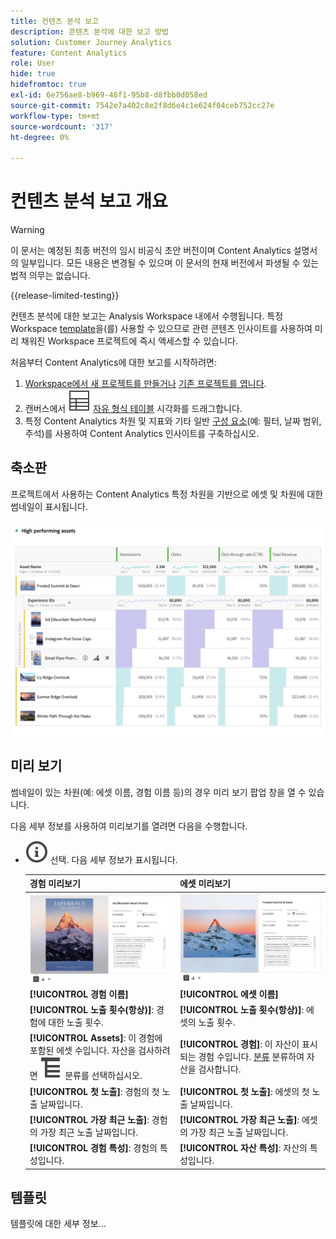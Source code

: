 ```yaml
---
title: 컨텐츠 분석 보고
description: 콘텐츠 분석에 대한 보고 방법
solution: Customer Journey Analytics
feature: Content Analytics
role: User
hide: true
hidefromtoc: true
exl-id: 6e756ae8-b969-46f1-95b8-d8fbb0d058ed
source-git-commit: 7542e7a402c8e2f8d6e4c1e624f04ceb752cc27e
workflow-type: tm+mt
source-wordcount: '317'
ht-degree: 0%

---
```


# 컨텐츠 분석 보고 개요

>[!WARNING]
>
>이 문서는 예정된 최종 버전의 임시 비공식 초안 버전이며 Content Analytics 설명서의 일부입니다. 모든 내용은 변경될 수 있으며 이 문서의 현재 버전에서 파생될 수 있는 법적 의무는 없습니다.
>

{{release-limited-testing}}

컨텐츠 분석에 대한 보고는 Analysis Workspace 내에서 수행됩니다. 특정 Workspace [template](#template)을(를) 사용할 수 있으므로 관련 콘텐츠 인사이트를 사용하여 미리 채워진 Workspace 프로젝트에 즉시 액세스할 수 있습니다.

처음부터 Content Analytics에 대한 보고를 시작하려면:

1. [Workspace에서 새 프로젝트를 만들거나](/help/analysis-workspace/build-workspace-project/create-projects.md) [기존 프로젝트를 엽니다](/help/analysis-workspace/build-workspace-project/open-projects.md).
1. 캔버스에서 ![테이블](/help/assets/icons/Table.svg) [자유 형식 테이블](/help/analysis-workspace/visualizations/freeform-table/freeform-table.md) 시각화를 드래그합니다.
1. 특정 Content Analytics 차원 및 지표와 기타 일반 [구성 요소](/help/components/overview.md)(예: 필터, 날짜 범위, 주석)를 사용하여 Content Analytics 인사이트를 구축하십시오.

## 축소판

프로젝트에서 사용하는 Content Analytics 특정 차원을 기반으로 에셋 및 차원에 대한 썸네일이 표시됩니다.

![콘텐츠 분석 썸네일](../assets/aca-thumbnails.png)

## 미리 보기

썸네일이 있는 차원(예: 에셋 이름, 경험 이름 등)의 경우 미리 보기 팝업 창을 열 수 있습니다.

다음 세부 정보를 사용하여 미리보기를 열려면 다음을 수행합니다.

* ![InfoOutline](/help/assets/icons/InfoOutline.svg) 선택. 다음 세부 정보가 표시됩니다.

  | 경험 미리보기 | 에셋 미리보기 |
  |---|---|
  | ![Content Analytics 경험 미리 보기](../assets/aca-experience-preview.png) | ![Content Analytics 자산 미리 보기](../assets/aca-asset-preview.png) |
  | **[!UICONTROL 경험 이름]** | **[!UICONTROL 에셋 이름]** |
  | **[!UICONTROL 노출 횟수(항상)]**: 경험에 대한 노출 횟수. | **[!UICONTROL 노출 횟수(항상)]**: 에셋의 노출 횟수. |
  | **[!UICONTROL Assets]**: 이 경험에 포함된 에셋 수입니다. 자산을 검사하려면 ![분류](/help/assets/icons/Breakdown.svg) 분류를 선택하십시오. | **[!UICONTROL 경험]**: 이 자산이 표시되는 경험 수입니다. [분류](/help/assets/icons/Breakdown.svg) 분류하여 자산을 검사합니다. |
  | **[!UICONTROL 첫 노출]**: 경험의 첫 노출 날짜입니다. | **[!UICONTROL 첫 노출]**: 에셋의 첫 노출 날짜입니다. |
  | **[!UICONTROL 가장 최근 노출]**: 경험의 가장 최근 노출 날짜입니다. | **[!UICONTROL 가장 최근 노출]**: 에셋의 가장 최근 노출 날짜입니다. |
  | **[!UICONTROL 경험 특성]**: 경험의 특성입니다. | **[!UICONTROL 자산 특성]**: 자산의 특성입니다. |


## 템플릿

템플릿에 대한 세부 정보...
